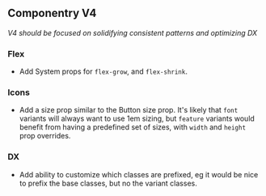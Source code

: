 ## Componentry V4

_V4 should be focused on solidifying consistent patterns and optimizing DX_

### Flex

- Add System props for `flex-grow`, and `flex-shrink`.

### Icons

- Add a size prop similar to the Button size prop. It's likely that `font`
  variants will always want to use 1em sizing, but `feature` variants would
  benefit from having a predefined set of sizes, with `width` and `height` prop
  overrides.

### DX

- Add ability to customize which classes are prefixed, eg it would be nice to
  prefix the base classes, but no the variant classes.
